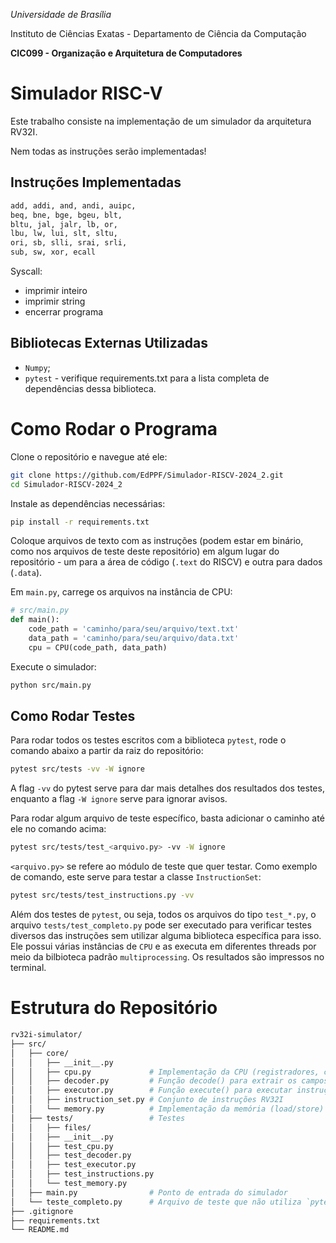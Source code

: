*Universidade de Brasília*

Instituto de Ciências Exatas - Departamento de Ciência da Computação

**CIC099 - Organização e Arquitetura de Computadores**

# Simulador RISC-V

Este trabalho consiste na implementação de um simulador da arquitetura RV32I.

Nem todas as instruções serão implementadas!

## Instruções Implementadas

```bash
add, addi, and, andi, auipc,
beq, bne, bge, bgeu, blt,
bltu, jal, jalr, lb, or,
lbu, lw, lui, slt, sltu,
ori, sb, slli, srai, srli,
sub, sw, xor, ecall
```

Syscall:

- imprimir inteiro
- imprimir string
- encerrar programa

## Bibliotecas Externas Utilizadas

- `Numpy`;
- `pytest` - verifique requirements.txt para a lista completa de dependências dessa biblioteca.

# Como Rodar o Programa

Clone o repositório e navegue até ele:

```bash
git clone https://github.com/EdPPF/Simulador-RISCV-2024_2.git
cd Simulador-RISCV-2024_2
```

Instale as dependências necessárias:

```bash
pip install -r requirements.txt
```

Coloque arquivos de texto com as instruções (podem estar em binário, como nos arquivos de teste deste repositório) em algum lugar do repositório - um para a área de código (`.text` do RISCV) e outra para dados (`.data`).

Em `main.py`, carrege os arquivos na instância de CPU:

```python
# src/main.py
def main():
    code_path = 'caminho/para/seu/arquivo/text.txt'
    data_path = 'caminho/para/seu/arquivo/data.txt'
    cpu = CPU(code_path, data_path)
```

Execute o simulador:

```bash
python src/main.py
```

## Como Rodar Testes

Para rodar todos os testes escritos com a biblioteca `pytest`, rode o comando abaixo a partir da raiz do repositório:

```bash
pytest src/tests -vv -W ignore
```

A flag `-vv` do pytest serve para dar mais detalhes dos resultados dos testes, enquanto a flag `-W ignore` serve para ignorar avisos.

Para rodar algum arquivo de teste específico, basta adicionar o caminho até ele no comando acima:

```bash
pytest src/tests/test_<arquivo.py> -vv -W ignore
```

`<arquivo.py>` se refere ao módulo de teste que quer testar. Como exemplo de comando, este serve para testar a classe `InstructionSet`:

```bash
pytest src/tests/test_instructions.py -vv
```

Além dos testes de `pytest`, ou seja, todos os arquivos do tipo `test_*.py`, o arquivo `tests/test_completo.py` pode ser executado para verificar testes diversos das instruções sem utilizar alguma biblioteca específica para isso. Ele possui várias instâncias de `CPU` e as executa em diferentes threads por meio da bilbioteca padrão `multiprocessing`. Os resultados são impressos no terminal.

# Estrutura do Repositório

```bash
rv32i-simulator/
├── src/
│   ├── core/
│   │   ├── __init__.py
│   │   ├── cpu.py             # Implementação da CPU (registradores, ciclo de execução)
│   │   ├── decoder.py         # Função decode() para extrair os campos da instrução
│   │   ├── executor.py        # Função execute() para executar instruções
│   │   ├── instruction_set.py # Conjunto de instruções RV32I
│   │   └── memory.py          # Implementação da memória (load/store)
│   ├── tests/                 # Testes
│   │   ├── files/
│   │   ├── __init__.py
│   │   ├── test_cpu.py
│   │   ├── test_decoder.py
│   │   ├── test_executor.py
│   │   ├── test_instructions.py
│   │   └── test_memory.py
│   ├── main.py                # Ponto de entrada do simulador
│   └── teste_completo.py      # Arquivo de teste que não utiliza `pytest`
├── .gitignore
├── requirements.txt
└── README.md
```
